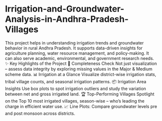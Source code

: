 # Irrigation-and-Groundwater-Analysis-in-Andhra-Pradesh-Villages
This project helps in understanding irrigation trends and groundwater behavior in rural Andhra Pradesh. It supports data-driven insights for agriculture planning, water resource management, and policy-making. It can also serve academic, environmental, and government research needs.
✨ Key Highlights of the Project
🧩 Completeness Check
Not just visualization – assess data integrity by exploring missing values in the Major & Medium scheme data.
📊 Irrigation at a Glance
Visualize district-wise irrigation stats, tribal village counts, and seasonal irrigation patterns.
📦 Irrigation Area Insights
Use box plots to spot irrigation outliers and study the variation between net and gross irrigated land.
🏆 Top-Performing Villages
Spotlight on the Top 10 most irrigated villages, season-wise – who’s leading the charge in efficient water use.
📈 Line Plots:
Compare groundwater levels pre and post monsoon across districts.




